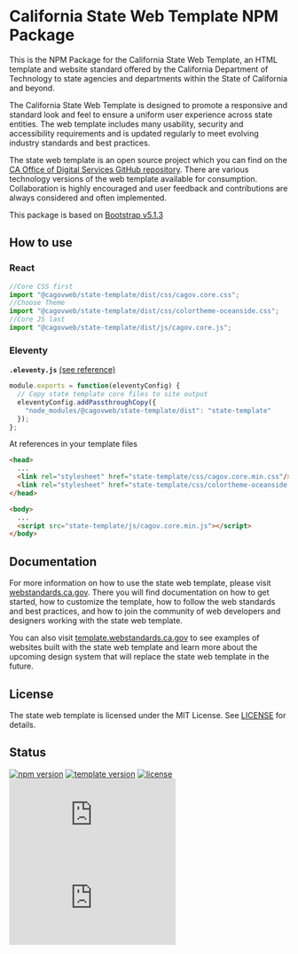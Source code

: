 # California State Web Template NPM Package

This is the NPM Package for the California State Web Template, an HTML template and website standard offered by the California Department of Technology to state agencies and departments within the State of California and beyond.

The California State Web Template is designed to promote a responsive and standard look and feel to ensure a uniform user experience across state entities. The web template includes many usability, security and accessibility requirements and is updated regularly to meet evolving industry standards and best practices.

The state web template is an open source project which you can find on the [CA Office of Digital Services GitHub repository](https://github.com/Office-of-Digital-Services). There are various technology versions of the web template available for consumption. Collaboration is highly encouraged and user feedback and contributions are always considered and often implemented.

This package is based on [Bootstrap v5.1.3](https://www.npmjs.com/package/bootstrap/v/5.1.3)

## How to use

### React

```javascript
//Core CSS first
import "@cagovweb/state-template/dist/css/cagov.core.css";
//Choose Theme
import "@cagovweb/state-template/dist/css/colortheme-oceanside.css";
//Core JS last
import "@cagovweb/state-template/dist/js/cagov.core.js";
```

### Eleventy

**`.eleventy.js`** [(see reference)](https://www.11ty.dev/docs/copy/)

```javascript
module.exports = function(eleventyConfig) {
  // Copy state template core files to site output
  eleventyConfig.addPassthroughCopy({
    "node_modules/@cagovweb/state-template/dist": "state-template"
  });
};
```

At references in your template files

```html
<head>
  ...
  <link rel="stylesheet" href="state-template/css/cagov.core.min.css"/>
  <link rel="stylesheet" href="state-template/css/colortheme-oceanside.min.css"/>
</head>

<body>
  ...
  <script src="state-template/js/cagov.core.min.js"></script>
</body>
```

## Documentation

For more information on how to use the state web template, please visit [webstandards.ca.gov](https://webstandards.ca.gov/template/). There you will find documentation on how to get started, how to customize the template, how to follow the web standards and best practices, and how to join the community of web developers and designers working with the state web template.

You can also visit [template.webstandards.ca.gov](https://template.webstandards.ca.gov/) to see examples of websites built with the state web template and learn more about the upcoming design system that will replace the state web template in the future.

## License

The state web template is licensed under the MIT License. See [LICENSE](https://github.com/Office-of-Digital-Services/California-State-Web-Template-Development/blob/main/LICENSE) for details.

## Status

[![npm version](https://img.shields.io/npm/v/@cagovweb/state-template?logo=npm&logoColor=fff)](https://www.npmjs.com/package/@cagovweb/state-template)
[![template version](https://img.shields.io/github/package-json/v/Office-of-Digital-Services/California-State-Web-Template-Development?label=template&logo=github)](https://github.com/Office-of-Digital-Services/California-State-Web-Template-Development/blob/main/package.json)
[![license](https://img.shields.io/github/license/Office-of-Digital-Services/California-State-Web-Template-Development?logo=github)](https://github.com/Office-of-Digital-Services/California-State-Web-Template-Development/blob/main/publish/LICENSE)
[![CSS gzip size](https://img.badgesize.io/Office-of-Digital-Services/California-State-Web-Template-HTML/main/ca_state_template/css/cagov.core.min.css?compression=gzip&label=CSS%20gzip%20size)](https://github.com/Office-of-Digital-Services/California-State-Web-Template-HTML/blob/main/ca_state_template/css/cagov.core.min.css)
[![JS gzip size](https://img.badgesize.io/Office-of-Digital-Services/California-State-Web-Template-HTML/main/ca_state_template/js/cagov.core.min.js?compression=gzip&label=JS%20gzip%20size)](https://github.com/Office-of-Digital-Services/California-State-Web-Template-HTML/blob/main/ca_state_template/js/cagov.core.min.js)
